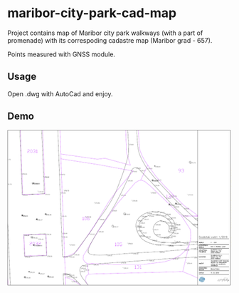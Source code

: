 # maribor-city-park-cad-map

Project contains map of Maribor city park walkways (with a part of promenade) with its correspoding cadastre map (Maribor grad - 657).

Points measured with GNSS module.

## Usage

Open .dwg with AutoCad and enjoy.

## Demo

![Image](https://github.com/xtrinch/maribor-city-park-cad-map/blob/master/mm-tocke.png)
